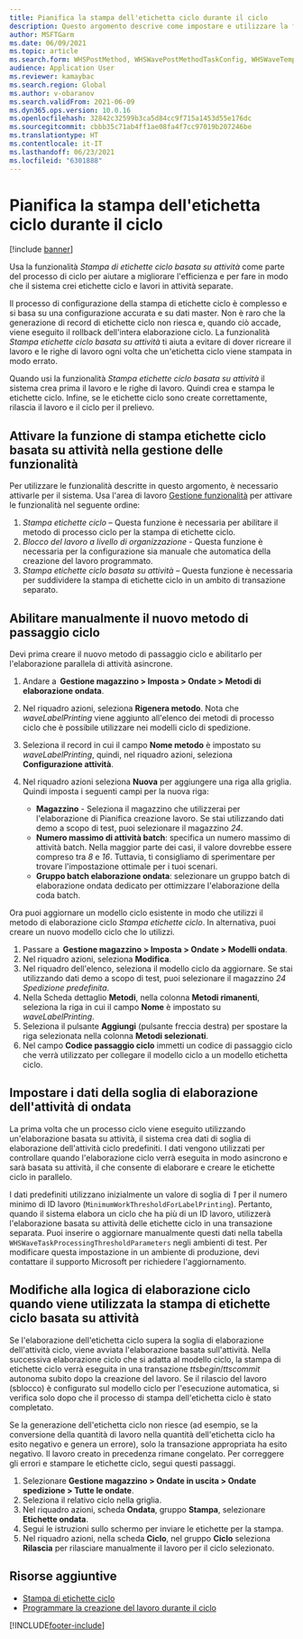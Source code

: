 ```yaml
---
title: Pianifica la stampa dell'etichetta ciclo durante il ciclo
description: Questo argomento descrive come impostare e utilizzare la funzionalità per la stampa di etichette ciclo basata su attività.
author: MSFTGarm
ms.date: 06/09/2021
ms.topic: article
ms.search.form: WHSPostMethod, WHSWavePostMethodTaskConfig, WHSWaveTemplateTable, WHSParameters, WHSWaveTableListPage, WHSWorkTableListPage, WHSWorkTable, BatchJobEnhanced, WHSPlannedWorkOrder
audience: Application User
ms.reviewer: kamaybac
ms.search.region: Global
ms.author: v-obaranov
ms.search.validFrom: 2021-06-09
ms.dyn365.ops.version: 10.0.16
ms.openlocfilehash: 32842c32599b3ca5d84cc9f715a1453d55e176dc
ms.sourcegitcommit: cbbb35c71ab4ff1ae08fa4f7cc97019b207246be
ms.translationtype: HT
ms.contentlocale: it-IT
ms.lasthandoff: 06/23/2021
ms.locfileid: "6301888"
---
```

# <a name="schedule-wave-label-printing-during-wave"></a>Pianifica la stampa dell'etichetta ciclo durante il ciclo

[!include [banner](../../includes/banner.md)]

Usa la funzionalità *Stampa di etichette ciclo basata su attività* come parte del processo di ciclo per aiutare a migliorare l'efficienza e per fare in modo che il sistema crei etichette ciclo e lavori in attività separate.

Il processo di configurazione della stampa di etichette ciclo è complesso e si basa su una configurazione accurata e su dati master. Non è raro che la generazione di record di etichette ciclo non riesca e, quando ciò accade, viene eseguito il rollback dell'intera elaborazione ciclo. La funzionalità *Stampa etichette ciclo basata su attività* ti aiuta a evitare di dover ricreare il lavoro e le righe di lavoro ogni volta che un'etichetta ciclo viene stampata in modo errato.

Quando usi la funzionalità *Stampa etichette ciclo basata su attività* il sistema crea prima il lavoro e le righe di lavoro. Quindi crea e stampa le etichette ciclo. Infine, se le etichette ciclo sono create correttamente, rilascia il lavoro e il ciclo per il prelievo.

## <a name="turn-on-the-task-based-wave-label-printing-feature-in-feature-management"></a>Attivare la funzione di stampa etichette ciclo basata su attività nella gestione delle funzionalità

Per utilizzare le funzionalità descritte in questo argomento, è necessario attivarle per il sistema. Usa l'area di lavoro [Gestione funzionalità](../../fin-ops-core/fin-ops/get-started/feature-management/feature-management-overview.md) per attivare le funzionalità nel seguente ordine:

1. *Stampa etichette ciclo* – Questa funzione è necessaria per abilitare il metodo di processo ciclo per la stampa di etichette ciclo.
1. *Blocco del lavoro a livello di organizzazione* - Questa funzione è necessaria per la configurazione sia manuale che automatica della creazione del lavoro programmato.
1. *Stampa etichette ciclo basata su attività* – Questa funzione è necessaria per suddividere la stampa di etichette ciclo in un ambito di transazione separato.

## <a name="manually-enable-the-new-wave-step-method"></a>Abilitare manualmente il nuovo metodo di passaggio ciclo

Devi prima creare il nuovo metodo di passaggio ciclo e abilitarlo per l'elaborazione parallela di attività asincrone.

1. Andare a  **Gestione magazzino \> Imposta \> Ondate \> Metodi di elaborazione ondata**.
1. Nel riquadro azioni, seleziona **Rigenera metodo**. Nota che *waveLabelPrinting* viene aggiunto all'elenco dei metodi di processo ciclo che è possibile utilizzare nei modelli ciclo di spedizione.
1. Seleziona il record in cui il campo **Nome metodo** è impostato su *waveLabelPrinting*, quindi, nel riquadro azioni, seleziona **Configurazione attività**.
1. Nel riquadro azioni seleziona **Nuova** per aggiungere una riga alla griglia. Quindi imposta i seguenti campi per la nuova riga:

    - **Magazzino** - Seleziona il magazzino che utilizzerai per l'elaborazione di Pianifica creazione lavoro. Se stai utilizzando dati demo a scopo di test, puoi selezionare il magazzino *24*.
    - **Numero massimo di attività batch**: specifica un numero massimo di attività batch. Nella maggior parte dei casi, il valore dovrebbe essere compreso tra *8* e *16*. Tuttavia, ti consigliamo di sperimentare per trovare l'impostazione ottimale per i tuoi scenari.
    - **Gruppo batch elaborazione ondata**: selezionare un gruppo batch di elaborazione ondata dedicato per ottimizzare l'elaborazione della coda batch.

Ora puoi aggiornare un modello ciclo esistente in modo che utilizzi il metodo di elaborazione ciclo *Stampa etichette ciclo*. In alternativa, puoi creare un nuovo modello ciclo che lo utilizzi.

1. Passare a  **Gestione magazzino \> Imposta \> Ondate \> Modelli ondata**.
1. Nel riquadro azioni, seleziona **Modifica**.
1. Nel riquadro dell'elenco, seleziona il modello ciclo da aggiornare. Se stai utilizzando dati demo a scopo di test, puoi selezionare il magazzino *24 Spedizione predefinita*.
1. Nella Scheda dettaglio **Metodi**, nella colonna **Metodi rimanenti**, seleziona la riga in cui il campo **Nome** è impostato su *waveLabelPrinting*.
1. Seleziona il pulsante **Aggiungi** (pulsante freccia destra) per spostare la riga selezionata nella colonna **Metodi selezionati**.
1. Nel campo **Codice passaggio ciclo** immetti un codice di passaggio ciclo che verrà utilizzato per collegare il modello ciclo a un modello etichetta ciclo.

## <a name="set-wave-task-processing-threshold-data"></a>Impostare i dati della soglia di elaborazione dell'attività di ondata

La prima volta che un processo ciclo viene eseguito utilizzando un'elaborazione basata su attività, il sistema crea dati di soglia di elaborazione dell'attività ciclo predefiniti. I dati vengono utilizzati per controllare quando l'elaborazione ciclo verrà eseguita in modo asincrono e sarà basata su attività, il che consente di elaborare e creare le etichette ciclo in parallelo.

I dati predefiniti utilizzano inizialmente un valore di soglia di *1* per il numero minimo di ID lavoro (`MinimumWorkThresholdForLabelPrinting`). Pertanto, quando il sistema elabora un ciclo che ha più di un ID lavoro, utilizzerà l'elaborazione basata su attività delle etichette ciclo in una transazione separata. Puoi inserire o aggiornare manualmente questi dati nella tabella `WHSWaveTaskProcessingThresholdParameters` negli ambienti di test. Per modificare questa impostazione in un ambiente di produzione, devi contattare il supporto Microsoft per richiedere l'aggiornamento.

## <a name="changes-to-the-wave-processing-logic-when-task-based-wave-label-printing-is-used"></a>Modifiche alla logica di elaborazione ciclo quando viene utilizzata la stampa di etichette ciclo basata su attività

Se l'elaborazione dell'etichetta ciclo supera la soglia di elaborazione dell'attività ciclo, viene avviata l'elaborazione basata sull'attività. Nella successiva elaborazione ciclo che si adatta al modello ciclo, la stampa di etichette ciclo verrà eseguita in una transazione *ttsbegin*/*ttscommit* autonoma subito dopo la creazione del lavoro. Se il rilascio del lavoro (sblocco) è configurato sul modello ciclo per l'esecuzione automatica, si verifica solo dopo che il processo di stampa dell'etichetta ciclo è stato completato.

Se la generazione dell'etichetta ciclo non riesce (ad esempio, se la conversione della quantità di lavoro nella quantità dell'etichetta ciclo ha esito negativo e genera un errore), solo la transazione appropriata ha esito negativo. Il lavoro creato in precedenza rimane congelato. Per correggere gli errori e stampare le etichette ciclo, segui questi passaggi.

1. Selezionare **Gestione magazzino \> Ondate in uscita \> Ondate spedizione \> Tutte le ondate**.
1. Seleziona il relativo ciclo nella griglia.
1. Nel riquadro azioni, scheda **Ondata**, gruppo **Stampa**, selezionare **Etichette ondata**.
1. Segui le istruzioni sullo schermo per inviare le etichette per la stampa.
1. Nel riquadro azioni, nella scheda **Ciclo**, nel gruppo **Ciclo** seleziona **Rilascia** per rilasciare manualmente il lavoro per il ciclo selezionato.

## <a name="additional-resources"></a>Risorse aggiuntive

- [Stampa di etichette ciclo](configure-wave-label-printing.md)
- [Programmare la creazione del lavoro durante il ciclo](configure-wave-schedule-work-creation.md)

[!INCLUDE[footer-include](../../includes/footer-banner.md)]
